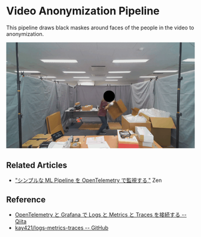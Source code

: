# Video Anonymization Pipeline

This pipeline draws black maskes around faces of the people in the video to anonymization.

![output sample](./assets/U0209-S0100-sample.gif)

## Related Articles

- ["シンプルな ML Pipeline を OpenTelemetry で監視する,"](https://zenn.dev/getty708/articles/20240831-otel-in-ml-pipeline) Zen

## Reference

- [OpenTelemetry と Grafana で Logs と Metrics と Traces を接続する -- Qiita](https://qiita.com/hir00/items/1339f81ffba155195e17)
- [kay421/logs-metrics-traces -- GitHub](https://github.com/kay421/logs-metrics-traces/)

